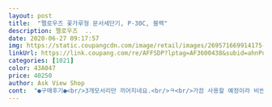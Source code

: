 ```yaml
---
layout: post 
title:  "펠로우즈 꽃가루형 문서세단기, P-30C, 블랙" 
description: 펠로우즈  ..
date: 2020-06-27 09:17:57 
img: https://static.coupangcdn.com/image/retail/images/269571669914175-41f9ab61-b10a-4846-a064-07d2f9b2bbde.jpg 
linkUrl: https://link.coupang.com/re/AFFSDP?lptag=AF3600438&subid=ahnPublicAsk&pageKey=243003543&itemId=771448068&vendorItemId=4948320443&traceid=V0-113-c335d68b337bd0ae 
categories: [1021] 
color: 43A047 
price: 40250 
author: Ask View Shop 
cont:  "●구매후기●<br/>3개모서리만 끼어지네요.<br/>ㅋ<br/>가끔 사용할 예정이라 비싼 가격대에 제품 대신 저렴한 가격대의 제품에서 고르다가, 한 번에 많은 장수를 처리 가능하고 최대한 얇게 파쇄가 되는 제품을 원해서 이 제품을 선택하게 되었네요.<br/><br/>같은것도 넣어봤는데 세단이 잘됩니다<br/>괜찮네요.<br/><br/>그것도 금방 고장나거든요.<br/><br/>그냥 질렀어요.<br/><br/>그냥 첨부터 뿌려줬어요.<br/><br/>그래서 장바구니에만 담아놨다가<br/>그렇게 쓰다 봉지에 종이 담아 버리려구요<br/>기름칠ㅋㅋ<br/>매일은 아니지만 간혹 사무실에서 문서 세단할 일이 있어서 저렴한 가격대에 문서세단기를 찾아보다 이 제품을 구입하게 되었습니다.<br/><br/>살까,말까.<br/>.<br/>고민엄청 했어요.<br/><br/>생각보다 먼지도 좀덜한듯합니다<br/>생각보다 크기가 좀 있어요.<br/><br/>세단기 작동할 때 약간의 소음은 있는데, 사무실에서 사용하기에는 크게 거슬리는 정도는 아니라 만족하고 잘 쓰고 있습니다.<br/> 저렴한 가격대의 문서세단기로는 이정도면 충분할 것 같습니다.<br/>^^<br/>소음은 있는편인데.<br/>.<br/><br/>수동으로 작은걸 다시 사서 쓸까 하다가<br/>실제로 제품 받아보니 슬림한 사이즈라 공간을 많이 차지하지 않아서 좋네요.<br/> 자동으로 스위치를 선택해 놓고 종이를 투입할 때만 작동이 되고 꺼져서 사용하기도 편하네요.<br/><br/>용량도 괜찮고 가정용으로 쓴다고하면<br/>이이상은 덩치가커서 가정용으로는 부담스럽고<br/>이정도까지가 마지노선일것 같네요<br/>전 많이 쓸껀 아닌데  오일도 같이 샀구요<br/>제가 두번정도 샀으니.<br/>.<br/><br/>제품 배송 잘되었고 성능좋네요<br/>종이 분쇄시에만 나는거니까 괜찮아요.<br/><br/>집에 있는게 살짝 작더라구요<br/>집에서만 사용할거라.<br/>.<br/><br/>처음에 멋 모르고 제품 처음 받았을 때 연속으로 100장 이상 파쇄하니까 기계가 작동이 안되서 고장이 난 줄 알았는데, 다행히 30분 정도 지나고 헤드 부분 열 식고 나니 잘 작동이 되서 그 이후로는 한 번에 많은 양을 파쇄하지는 않고 있습니다.<br/> 한 번에 2030장 정도 연속으로 파쇄하는 건 큰 지장이 없네요.<br/>^^<br/>카드같은것도 세단이 되는제품이라<br/>통안에 봉지는 사야될꺼같아요.<br/><br/>폐기통장이나 좀얇은 박스<br/>" 
---
```

